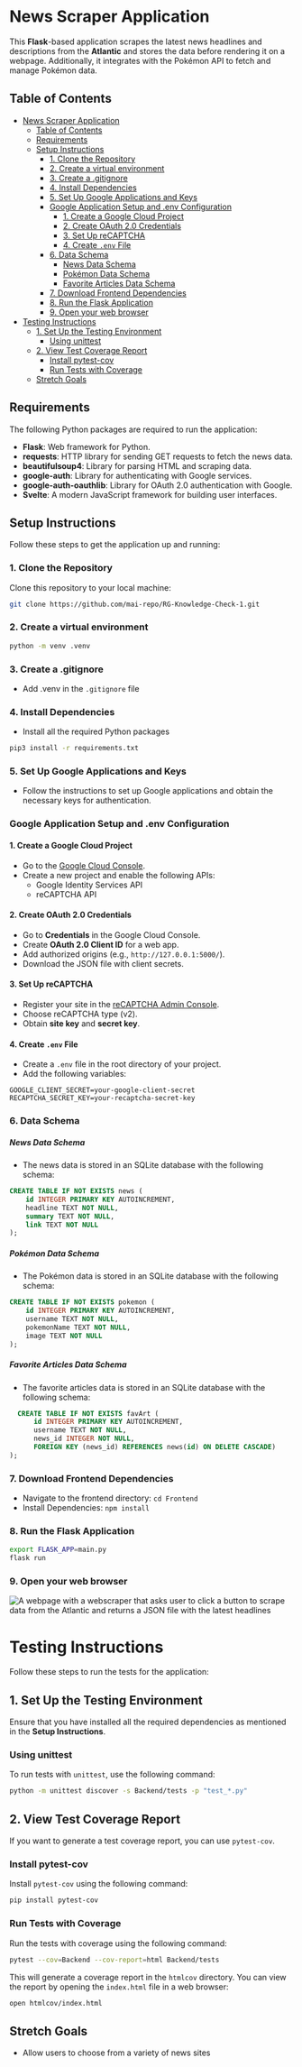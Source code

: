 # News Scraper Application

This **Flask**-based application scrapes the latest news headlines and descriptions from the **Atlantic** and stores the data before rendering it on a webpage. Additionally, it integrates with the Pokémon API to fetch and manage Pokémon data.

## Table of Contents
- [News Scraper Application](#news-scraper-application)
  - [Table of Contents](#table-of-contents)
  - [Requirements](#requirements)
  - [Setup Instructions](#setup-instructions)
    - [1. Clone the Repository](#1-clone-the-repository)
    - [2. Create a virtual environment](#2-create-a-virtual-environment)
    - [3. Create a .gitignore](#3-create-a-gitignore)
    - [4. Install Dependencies](#4-install-dependencies)
    - [5. Set Up Google Applications and Keys](#5-set-up-google-applications-and-keys)
    - [Google Application Setup and .env Configuration](#google-application-setup-and-env-configuration)
      - [1. Create a Google Cloud Project](#1-create-a-google-cloud-project)
      - [2. Create OAuth 2.0 Credentials](#2-create-oauth-20-credentials)
      - [3. Set Up reCAPTCHA](#3-set-up-recaptcha)
      - [4. Create `.env` File](#4-create-env-file)
    - [6. Data Schema](#6-data-schema)
        - [News Data Schema](#news-data-schema)
        - [Pokémon Data Schema](#pokémon-data-schema)
        - [Favorite Articles Data Schema](#favorite-articles-data-schema)
    - [7. Download Frontend Dependencies](#7-download-frontend-dependencies)
    - [8. Run the Flask Application](#8-run-the-flask-application)
    - [9. Open your web browser](#9-open-your-web-browser)
- [Testing Instructions](#testing-instructions)
  - [1. Set Up the Testing Environment](#1-set-up-the-testing-environment)
    - [Using unittest](#using-unittest)
  - [2. View Test Coverage Report](#2-view-test-coverage-report)
    - [Install pytest-cov](#install-pytest-cov)
    - [Run Tests with Coverage](#run-tests-with-coverage)
  - [Stretch Goals](#stretch-goals)

## Requirements

The following Python packages are required to run the application:
- **Flask**: Web framework for Python.
- **requests**: HTTP library for sending GET requests to fetch the news data.
- **beautifulsoup4**: Library for parsing HTML and scraping data.
- **google-auth**: Library for authenticating with Google services.
- **google-auth-oauthlib**: Library for OAuth 2.0 authentication with Google.
- **Svelte**: A modern JavaScript framework for building user interfaces.

## Setup Instructions

Follow these steps to get the application up and running:

### 1. Clone the Repository

Clone this repository to your local machine:

```bash
git clone https://github.com/mai-repo/RG-Knowledge-Check-1.git
```
### 2. Create a virtual environment

```bash
python -m venv .venv
```
### 3. Create a .gitignore
- Add .venv in the `.gitignore` file

### 4. Install Dependencies
- Install all the required Python packages

```bash
pip3 install -r requirements.txt
```

### 5. Set Up Google Applications and Keys
- Follow the instructions to set up Google applications and obtain the necessary keys for authentication.

### Google Application Setup and .env Configuration

#### 1. Create a Google Cloud Project
- Go to the [Google Cloud Console](https://console.cloud.google.com/).
- Create a new project and enable the following APIs:
  - Google Identity Services API
  - reCAPTCHA API

#### 2. Create OAuth 2.0 Credentials
- Go to **Credentials** in the Google Cloud Console.
- Create **OAuth 2.0 Client ID** for a web app.
- Add authorized origins (e.g., `http://127.0.0.1:5000/`).
- Download the JSON file with client secrets.

#### 3. Set Up reCAPTCHA
- Register your site in the [reCAPTCHA Admin Console](https://www.google.com/recaptcha/admin).
- Choose reCAPTCHA type (v2).
- Obtain **site key** and **secret key**.

#### 4. Create `.env` File
- Create a `.env` file in the root directory of your project.
- Add the following variables:

```env
GOOGLE_CLIENT_SECRET=your-google-client-secret
RECAPTCHA_SECRET_KEY=your-recaptcha-secret-key

```

### 6. Data Schema
##### News Data Schema
  - The news data is stored in an SQLite database with the following schema:
```sql
CREATE TABLE IF NOT EXISTS news (
    id INTEGER PRIMARY KEY AUTOINCREMENT,
    headline TEXT NOT NULL,
    summary TEXT NOT NULL,
    link TEXT NOT NULL
);
```

##### Pokémon Data Schema
- The Pokémon data is stored in an SQLite database with the following schema:
```sql
CREATE TABLE IF NOT EXISTS pokemon (
    id INTEGER PRIMARY KEY AUTOINCREMENT,
    username TEXT NOT NULL,
    pokemonName TEXT NOT NULL,
    image TEXT NOT NULL
);
```

##### Favorite Articles Data Schema
- The favorite articles data is stored in an SQLite database with the following schema:
```sql
  CREATE TABLE IF NOT EXISTS favArt (
      id INTEGER PRIMARY KEY AUTOINCREMENT,
      username TEXT NOT NULL,
      news_id INTEGER NOT NULL,
      FOREIGN KEY (news_id) REFERENCES news(id) ON DELETE CASCADE)
);
```

### 7. Download Frontend Dependencies
- Navigate to the frontend directory:
  `cd Frontend`
- Install Dependencies:
  `npm install `

### 8. Run the Flask Application

```bash
export FLASK_APP=main.py
flask run
```
### 9. Open your web browser
![A webpage with a webscraper that asks user to click a button to scrape data from the Atlantic and returns a JSON file with the latest headlines](https://i.imgflip.com/9iamed.gif)

# Testing Instructions

Follow these steps to run the tests for the application:

## 1. Set Up the Testing Environment
Ensure that you have installed all the required dependencies as mentioned in the **Setup Instructions**.

### Using unittest
To run tests with `unittest`, use the following command:

```bash
python -m unittest discover -s Backend/tests -p "test_*.py"
```

## 2. View Test Coverage Report
If you want to generate a test coverage report, you can use `pytest-cov`.

### Install pytest-cov
Install `pytest-cov` using the following command:

```bash
pip install pytest-cov
```

### Run Tests with Coverage
Run the tests with coverage using the following command:

```bash
pytest --cov=Backend --cov-report=html Backend/tests
```

This will generate a coverage report in the `htmlcov` directory. You can view the report by opening the `index.html` file in a web browser:

```bash
open htmlcov/index.html
```


## Stretch Goals
- Allow users to choose from a variety of news sites